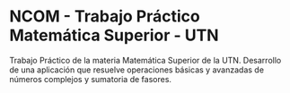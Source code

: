 # NCOM - Trabajo Práctico Matemática Superior - UTN
Trabajo Práctico de la materia Matemática Superior de la UTN. 
Desarrollo de una aplicación que resuelve operaciones básicas y avanzadas de números complejos y sumatoria de fasores.

